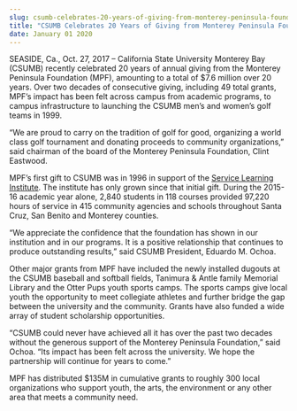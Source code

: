 ```yaml
---
slug: csumb-celebrates-20-years-of-giving-from-monterey-peninsula-foundation
title: "CSUMB Celebrates 20 Years of Giving from Monterey Peninsula Foundation"
date: January 01 2020
---
```


<p>SEASIDE, Ca., Oct. 27, 2017 – California State University Monterey Bay (CSUMB) recently celebrated 20 years of annual giving from the Monterey Peninsula Foundation (MPF), amounting to a total of $7.6 million over 20 years. Over two decades of consecutive giving, including 49 total grants, MPF’s impact has been felt across campus from academic programs, to campus infrastructure to launching the CSUMB men’s and women’s golf teams in 1999.</p><p>“We are proud to carry on the tradition of golf for good, organizing a world class golf tournament and donating proceeds to community organizations,” said chairman of the board of the Monterey Peninsula Foundation, Clint Eastwood.</p><p>MPF’s first gift to CSUMB was in 1996 in support of the <a href="https://csumb.edu/service" target="_blank" data-saferedirecturl="https://www.google.com/url?hl=en&amp;q=https://csumb.edu/service&amp;source=gmail&amp;ust=1509204964451000&amp;usg=AFQjCNGga1A_SD_AuqcVKyeTkl0UxCXd1g">Service Learning Institute</a>. The institute has only grown since that initial gift. During the 2015-16 academic year alone, 2,840 students in 118 courses provided 97,220 hours of service in 415 community agencies and schools throughout Santa Cruz, San Benito and Monterey counties.</p><p>“We appreciate the confidence that the foundation has shown in our institution and in our programs. It is a positive relationship that continues to produce outstanding results,” said CSUMB President, Eduardo M. Ochoa.</p><p>Other major grants from MPF have included the newly installed dugouts at the CSUMB baseball and softball fields, Tanimura &amp; Antle family Memorial Library and the Otter Pups youth sports camps. The sports camps give local youth the opportunity to meet collegiate athletes and further bridge the gap between the university and the community. Grants have also funded a wide array of student scholarship opportunities.</p><p>“CSUMB could never have achieved all it has over the past two decades without the generous support of the Monterey Peninsula Foundation,” said Ochoa. “Its impact has been felt across the university. We hope the partnership will continue for years to come.”</p><p>MPF has distributed $135M in cumulative grants to roughly 300 local organizations who support youth, the arts, the environment or any other area that meets a community need.</p>
